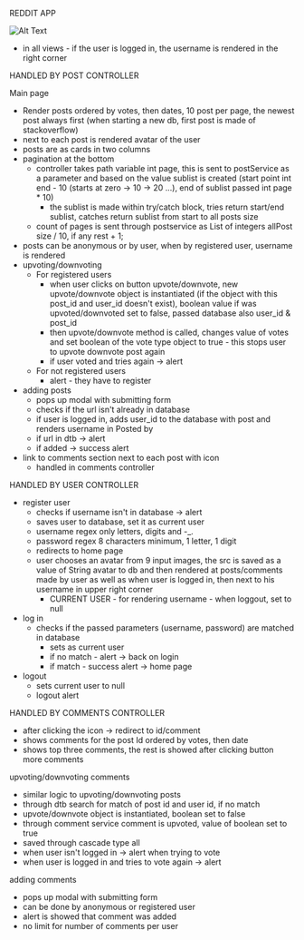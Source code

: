 REDDIT APP

![Alt Text](https://github.com/green-fox-academy/marcoff90/blob/master/week-09/day-04/src/main/resources/static/img/readmegif/IMG_0767.gif)

- in all views - if the user is logged in, the username is rendered in the right corner

HANDLED BY POST CONTROLLER

Main page

- Render posts ordered by votes, then dates, 10 post per page, the newest post always first (when starting a new
  db, first post is made of stackoverflow)
- next to each post is rendered avatar of the user
- posts are as cards in two columns
- pagination at the bottom
    - controller takes path variable int page, this is sent to postService as a parameter and based
      on the value sublist is created (start point int end - 10 (starts at zero -> 10 -> 20 ...),
      end of sublist passed int page * 10)
        - the sublist is made within try/catch block, tries return start/end sublist, catches return
          sublist from start to all posts size
    - count of pages is sent through postservice as List of integers allPost size / 10, if any rest + 1;
- posts can be anonymous or by user, when by registered user, username is rendered
- upvoting/downvoting
    - For registered users
        - when user clicks on button upvote/downvote, new upvote/downvote object is instantiated (if
          the object with this post_id and user_id doesn't exist), boolean value if was
          upvoted/downvoted set to false, passed database also user_id & post_id
        - then upvote/downvote method is called, changes value of votes and set boolean of the vote
          type object to true - this stops user to upvote downvote post again
        - if user voted and tries again -> alert
    - For not registered users
        - alert - they have to register
- adding posts
    - pops up modal with submitting form
    - checks if the url isn't already in database
    - if user is logged in, adds user_id to the database with post and renders username in Posted by
    - if url in dtb -> alert
    - if added -> success alert
- link to comments section next to each post with icon
    - handled in comments controller

HANDLED BY USER CONTROLLER

- register user
    - checks if username isn't in database -> alert
    - saves user to database, set it as current user
    - username regex only letters, digits and -_.
    - password regex 8 characters minimum, 1 letter, 1 digit
    - redirects to home page
    - user chooses an avatar from 9 input images, the src is saved as a value of String avatar to db
      and then rendered at posts/comments made by user as well as when user is logged in, then next
      to his username in upper right corner
        - CURRENT USER - for rendering username - when loggout, set to null
- log in
    - checks if the passed parameters (username, password) are matched in database
        - sets as current user
        - if no match - alert -> back on login
        - if match - success alert -> home page
- logout
    - sets current user to null
    - logout alert

HANDLED BY COMMENTS CONTROLLER

- after clicking the icon -> redirect to id/comment
- shows comments for the post Id ordered by votes, then date
- shows top three comments, the rest is showed after clicking button more comments

upvoting/downvoting comments

- similar logic to upvoting/downvoting posts
- through dtb search for match of post id and user id, if no match
- upvote/downvote object is instantiated, boolean set to false
- through comment service comment is upvoted, value of boolean set to true
- saved through cascade type all
- when user isn't logged in -> alert when trying to vote
- when user is logged in and tries to vote again -> alert

adding comments

- pops up modal with submitting form
- can be done by anonymous or registered user
- alert is showed that comment was added
- no limit for number of comments per user

